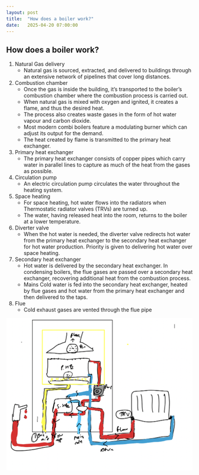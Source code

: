 ```yaml
---
layout: post
title:  "How does a boiler work?"
date:   2025-04-20 07:00:00
---
```


## How does a boiler work?
1. Natural Gas delivery
    - Natural gas is sourced, extracted, and delivered to buildings through an extensive network of pipelines that cover long distances.
2. Combustion chamber
    - Once the gas is inside the building, it’s transported to the boiler’s combustion chamber where the combustion process is carried out.
    - When natural gas is mixed with oxygen and ignited, it creates a flame, and thus the desired heat.
    - The process also creates waste gases in the form of hot water vapour and carbon dioxide.
    - Most modern combi boilers feature a modulating burner which can adjust its output for the demand.
    - The heat created by flame is transmitted to the primary heat exchanger.
3. Primary heat exchanger
    - The primary heat exchanger consists of copper pipes which carry water in parallel lines to capture as much of the heat from the gases as possible.
4. Circulation pump
    - An electric circulation pump circulates the water throughout the heating system.
5. Space heating
    - For space heating, hot water flows into the radiators when Thermostatic radiator valves (TRVs) are turned up.
    - The water, having released heat into the room, returns to the boiler at a lower temperature.
6. Diverter valve
    - When the hot water is needed, the diverter valve redirects hot water from the primary heat exchanger to the secondary heat exchanger for hot water production. Priority is given to delivering hot water over space heating.
7. Secondary heat exchanger
    - Hot water is delivered by the secondary heat exchanger. In condensing boilers, the flue gases are passed over a secondary heat exchanger, recovering additional heat from the combustion process.
    - Mains Cold water is fed into the secondary heat exchanger, heated by flue gases and hot water from the primary heat exchanger and then delivered to the taps.
8. Flue
    - Cold exhaust gases are vented through the flue pipe

![gas and oil boilers](/assets/boiler_diagram.png)